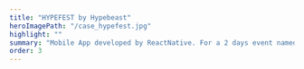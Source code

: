 ```yaml
---
title: "HYPEFEST by Hypebeast"
heroImagePath: "/case_hypefest.jpg"
highlight: ""
summary: "Mobile App developed by ReactNative. For a 2 days event named HYPEFEST."
order: 3
---
```

